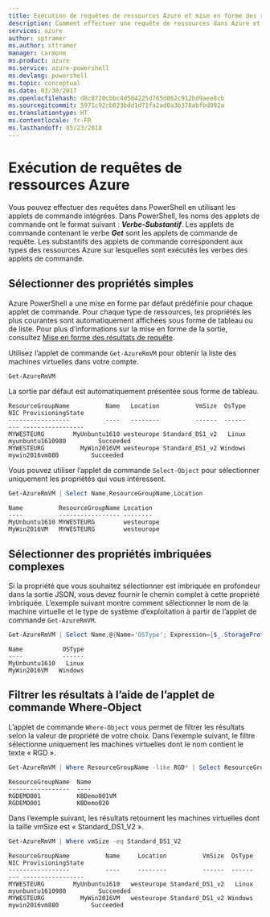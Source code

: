 ```yaml
---
title: Exécution de requêtes de ressources Azure et mise en forme des résultats | Microsoft Docs
description: Comment effectuer une requête de ressources dans Azure et mettre en forme les résultats.
services: azure
author: sptramer
ms.author: sttramer
manager: carmonm
ms.product: azure
ms.service: azure-powershell
ms.devlang: powershell
ms.topic: conceptual
ms.date: 03/30/2017
ms.openlocfilehash: d8c8720cbbc4d584225d765d862c912bd9aee8cb
ms.sourcegitcommit: 5971c92cb023bdd1d71fa2ad0a3b378abfbd092a
ms.translationtype: HT
ms.contentlocale: fr-FR
ms.lasthandoff: 05/23/2018
---
```

# <a name="querying-for-azure-resources"></a>Exécution de requêtes de ressources Azure

Vous pouvez effectuer des requêtes dans PowerShell en utilisant les applets de commande intégrées. Dans PowerShell, les noms des applets de commande ont le format suivant : **_Verbe-Substantif_**. Les applets de commande contenant le verbe **_Get_** sont les applets de commande de requête. Les substantifs des applets de commande correspondent aux types des ressources Azure sur lesquelles sont exécutés les verbes des applets de commande.


## <a name="selecting-simple-properties"></a>Sélectionner des propriétés simples

Azure PowerShell a une mise en forme par défaut prédéfinie pour chaque applet de commande. Pour chaque type de ressources, les propriétés les plus courantes sont automatiquement affichées sous forme de tableau ou de liste. Pour plus d’informations sur la mise en forme de la sortie, consultez [Mise en forme des résultats de requête](formatting-output.md).

Utilisez l’applet de commande `Get-AzureRmVM` pour obtenir la liste des machines virtuelles dans votre compte.

```powershell
Get-AzureRmVM
```

La sortie par défaut est automatiquement présentée sous forme de tableau.

```
ResourceGroupName          Name   Location          VmSize  OsType              NIC ProvisioningState
-----------------          ----   --------          ------  ------              --- -----------------
MYWESTEURG        MyUnbuntu1610 westeurope Standard_DS1_v2   Linux myunbuntu1610980         Succeeded
MYWESTEURG          MyWin2016VM westeurope Standard_DS1_v2 Windows   mywin2016vm880         Succeeded
```

Vous pouvez utiliser l’applet de commande `Select-Object` pour sélectionner uniquement les propriétés qui vous intéressent.

```powershell
Get-AzureRmVM | Select Name,ResourceGroupName,Location
```

```
Name          ResourceGroupName Location
----          ----------------- --------
MyUnbuntu1610 MYWESTEURG        westeurope
MyWin2016VM   MYWESTEURG        westeurope
```

## <a name="selecting-complex-nested-properties"></a>Sélectionner des propriétés imbriquées complexes

Si la propriété que vous souhaitez sélectionner est imbriquée en profondeur dans la sortie JSON, vous devez fournir le chemin complet à cette propriété imbriquée. L’exemple suivant montre comment sélectionner le nom de la machine virtuelle et le type de système d’exploitation à partir de l’applet de commande `Get-AzureRmVM`.

```powershell
Get-AzureRmVM | Select Name,@{Name='OSType'; Expression={$_.StorageProfile.OSDisk.OSType}}
```

```
Name           OSType
----           ------
MyUnbuntu1610   Linux
MyWin2016VM   Windows
```

## <a name="filter-result-using-the-where-object-cmdlet"></a>Filtrer les résultats à l’aide de l’applet de commande Where-Object

L’applet de commande `Where-Object` vous permet de filtrer les résultats selon la valeur de propriété de votre choix. Dans l’exemple suivant, le filtre sélectionne uniquement les machines virtuelles dont le nom contient le texte « RGD ».

```powershell
Get-AzureRmVM | Where ResourceGroupName -like RGD* | Select ResourceGroupName,Name
```

```
ResourceGroupName  Name
-----------------  ----
RGDEMO001          KBDemo001VM
RGDEMO001          KBDemo020
```

Dans l’exemple suivant, les résultats retournent les machines virtuelles dont la taille vmSize est « Standard_DS1_V2 ».

```powershell
Get-AzureRmVM | Where vmSize -eq Standard_DS1_V2
```

```
ResourceGroupName          Name     Location          VmSize  OsType              NIC ProvisioningState
-----------------          ----     --------          ------  ------              --- -----------------
MYWESTEURG        MyUnbuntu1610   westeurope Standard_DS1_v2   Linux myunbuntu1610980         Succeeded
MYWESTEURG          MyWin2016VM   westeurope Standard_DS1_v2 Windows   mywin2016vm880         Succeeded
```
